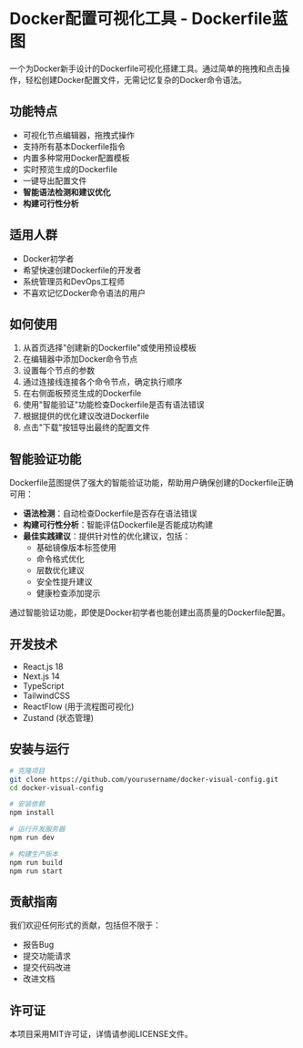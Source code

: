 # Docker配置可视化工具 - Dockerfile蓝图

一个为Docker新手设计的Dockerfile可视化搭建工具。通过简单的拖拽和点击操作，轻松创建Docker配置文件，无需记忆复杂的Docker命令语法。

## 功能特点

- 可视化节点编辑器，拖拽式操作
- 支持所有基本Dockerfile指令
- 内置多种常用Docker配置模板
- 实时预览生成的Dockerfile
- 一键导出配置文件
- **智能语法检测和建议优化**
- **构建可行性分析**

## 适用人群

- Docker初学者
- 希望快速创建Dockerfile的开发者
- 系统管理员和DevOps工程师
- 不喜欢记忆Docker命令语法的用户

## 如何使用

1. 从首页选择"创建新的Dockerfile"或使用预设模板
2. 在编辑器中添加Docker命令节点
3. 设置每个节点的参数
4. 通过连接线连接各个命令节点，确定执行顺序
5. 在右侧面板预览生成的Dockerfile
6. 使用"智能验证"功能检查Dockerfile是否有语法错误
7. 根据提供的优化建议改进Dockerfile
8. 点击"下载"按钮导出最终的配置文件

## 智能验证功能

Dockerfile蓝图提供了强大的智能验证功能，帮助用户确保创建的Dockerfile正确可用：

- **语法检测**：自动检查Dockerfile是否存在语法错误
- **构建可行性分析**：智能评估Dockerfile是否能成功构建
- **最佳实践建议**：提供针对性的优化建议，包括：
  - 基础镜像版本标签使用
  - 命令格式优化
  - 层数优化建议
  - 安全性提升建议
  - 健康检查添加提示

通过智能验证功能，即使是Docker初学者也能创建出高质量的Dockerfile配置。

## 开发技术

- React.js 18
- Next.js 14
- TypeScript
- TailwindCSS
- ReactFlow (用于流程图可视化)
- Zustand (状态管理)

## 安装与运行

```bash
# 克隆项目
git clone https://github.com/yourusername/docker-visual-config.git
cd docker-visual-config

# 安装依赖
npm install

# 运行开发服务器
npm run dev

# 构建生产版本
npm run build
npm run start
```

## 贡献指南

我们欢迎任何形式的贡献，包括但不限于：

- 报告Bug
- 提交功能请求
- 提交代码改进
- 改进文档

## 许可证

本项目采用MIT许可证，详情请参阅LICENSE文件。
